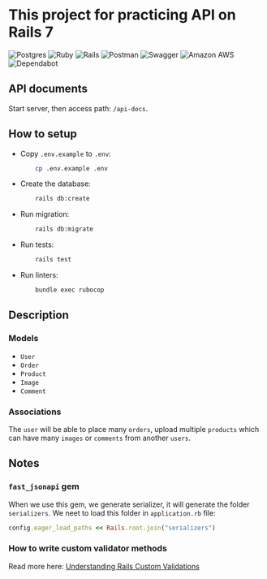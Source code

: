 # This project for practicing API on Rails 7

![Postgres](https://img.shields.io/badge/postgres-%23316192.svg?style=for-the-badge&logo=postgresql&logoColor=white)
![Ruby](https://img.shields.io/badge/ruby-%23CC342D.svg?style=for-the-badge&logo=ruby&logoColor=white)
![Rails](https://img.shields.io/badge/rails-%23CC0000.svg?style=for-the-badge&logo=ruby-on-rails&logoColor=white)
![Postman](https://img.shields.io/badge/Postman-FF6C37?style=for-the-badge&logo=postman&logoColor=white)
![Swagger](https://img.shields.io/badge/-Swagger-%23Clojure?style=for-the-badge&logo=swagger&logoColor=white)
![Amazon AWS](https://img.shields.io/badge/Amazon_AWS-FF9900?style=for-the-badge&logo=amazonaws&logoColor=white)
![Dependabot](https://img.shields.io/badge/dependabot-025E8C?style=for-the-badge&logo=dependabot&logoColor=white)

## API documents

Start server, then access path: `/api-docs`.

## How to setup

- Copy `.env.example` to `.env`:

  ```bash
      cp .env.example .env
  ```

- Create the database:

  ```bash
      rails db:create
  ```

- Run migration:

  ```bash
      rails db:migrate
  ```

- Run tests:

  ```bash
      rails test
  ```

- Run linters:
  ```bash
      bundle exec rubocop
  ```

## Description

### Models

- `User`
- `Order`
- `Product`
- `Image`
- `Comment`

### Associations

The `user` will be able to place many `orders`, upload multiple `products` which can have many `images` or `comments` from another `users`.

## Notes

### `fast_jsonapi` gem

When we use this gem, we generate serializer, it will generate the folder `serializers`. We neet to load this folder in `application.rb` file:

```ruby
config.eager_load_paths << Rails.root.join("serializers")
```

### How to write custom validator methods

Read more here: [Understanding Rails Custom Validations](https://abhinavgarg1218.medium.com/rails-custom-validations-109e3e42b6fd)
